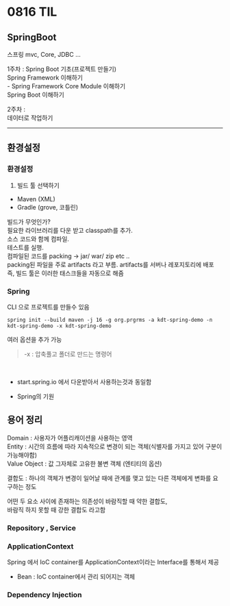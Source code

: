 # 0816 TIL


## SpringBoot 
스프링 mvc, Core, JDBC ...


1주차 :
Spring Boot 기초(프로젝트 만들기)  
Spring Framework 이해하기  
    - Spring Framework Core Module 이해하기  
Spring Boot 이해하기

2주차 :  
데이터로 작업하기

---


## 환경설정

### 환경설정
1. 빌드 툴 선택하기
- Maven (XML)
- Gradle  (grove, 코틀린)

빌드가 무엇인가?  
필요한 라이브러리를 다운 받고 classpath를 추가.  
소스 코드와 함께 컴파일.  
테스트를 실행.  
컴파일된 코드를 packing -> jar/ war/ zip etc ..  
packing된 파일을 주로 artifacts 라고 부름. 
artifacts를 서버나 레포지토리에 배포  
즉, 빌드 툴은 이러한 태스크들을 자동으로 해줌


### Spring
CLI 으로 프로젝트를 만들수 있음
```shell
spring init --build maven -j 16 -g org.prgrms -a kdt-spring-demo -n kdt-spring-demo -x kdt-spring-demo
```
여러 옵션을 추가 가능  
> -x : 압축풀고 폴더로 만드는 명령어

<br/>  

- start.spring.io 에서 다운받아서 사용하는것과 동일함

- Spring의 기원





## 용어 정리

Domain : 사용자가 어플리캐이션을 사용하는 영역  
Entity : 시간의 흐름에 따라 지속적으로 변경이 되는 객체(식별자를 가지고 있어 구분이 가능해야함)  
Value Object : 값 그자체로 고유한 불변 객체 (엔티티의 옵션)  


결합도 : 하나의 객체가 변경이 일어날 때에 관계를 맺고 있는 다른 객체에게 변화를 요구하는 정도  

어떤 두 요소 사이에 존재하는 의존성이 바람직할 때 약한 결합도,  
바람직 하지 못할 때 강한 결합도 라고함


### Repository , Service

### ApplicationContext
Spring 에서 IoC container를 ApplicationContext이라는 Interface를 통해서 제공  

- Bean : IoC container에서 관리 되어지는 객체  


### Dependency Injection
